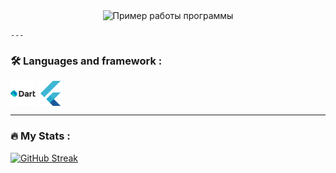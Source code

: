 <div id="header" align="center">
 <img src="/assets/phone.gif" alt="Пример работы программы" width="300" height="200"></div>

    ---

### :hammer_and_wrench: Languages and framework :
<div   style="display: flex; ">
<img src="https://github.com/devicons/devicon/blob/master/icons/dart/dart-original-wordmark.svg" title="Dart" alt="Dart" width="40" height="40"/>&nbsp;
<img src="https://github.com/devicons/devicon/blob/master/icons/flutter/flutter-original.svg" title="Flutter" alt="Flutter" width="40" height="40"/>&nbsp;

</div>

---

### :fire: My Stats :
[![GitHub Streak](https://github-readme-streak-stats.herokuapp.com/?user=Artur1im&theme=react&background=000000)](https://git.io/streak-stats)